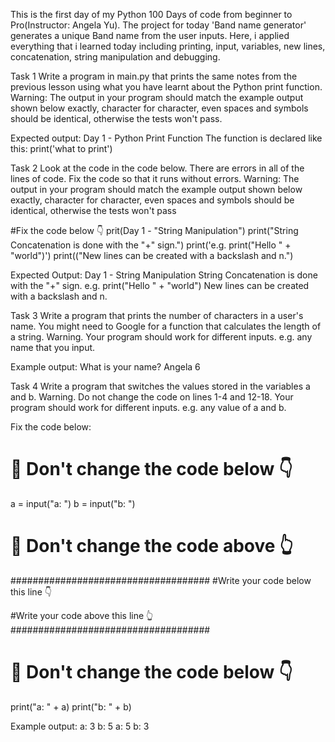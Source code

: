 This is the first day of my Python 100 Days of code from beginner to Pro(Instructor: Angela Yu).
The project for today 'Band name generator' generates a unique Band name from the user inputs.
Here, i applied everything that i learned today including printing, input, variables, new lines, concatenation, string manipulation and debugging.

Task 1
Write a program in main.py that prints the same notes from the previous lesson using what you have learnt about the Python print function.
Warning: The output in your program should match the example output shown below exactly, character for character, even spaces and symbols should be identical, otherwise the tests won't pass.

Expected output:
Day 1 - Python Print Function
The function is declared like this:
print('what to print')


Task 2
Look at the code in the code below. There are errors in all of the lines of code. Fix the code so that it runs without errors.
Warning: The output in your program should match the example output shown below exactly, character for character, even spaces and symbols should be identical, otherwise the tests won't pass

#Fix the code below 👇
prit(Day 1 - "String Manipulation")
print("String Concatenation is done with the "+" sign.")
    print('e.g. print("Hello " + "world")')
print(("New lines can be created with a backslash and n.")

Expected Output:
Day 1 - String Manipulation
String Concatenation is done with the "+" sign.
e.g. print("Hello " + "world")
New lines can be created with a backslash and n.


Task 3
Write a program that prints the number of characters in a user's name. You might need to Google for a function that calculates the length of a string.
Warning. Your program should work for different inputs. e.g. any name that you input.

Example output:
What is your name? Angela
6


Task 4
Write a program that switches the values stored in the variables a and b.
Warning. Do not change the code on lines 1-4 and 12-18. Your program should work for different inputs. e.g. any value of a and b.

Fix the code below:
# 🚨 Don't change the code below 👇
a = input("a: ")
b = input("b: ")
# 🚨 Don't change the code above 👆
####################################
#Write your code below this line 👇



#Write your code above this line 👆
####################################
# 🚨 Don't change the code below 👇
print("a: " + a)
print("b: " + b)

Example output:
a: 3
b: 5
a: 5
b: 3